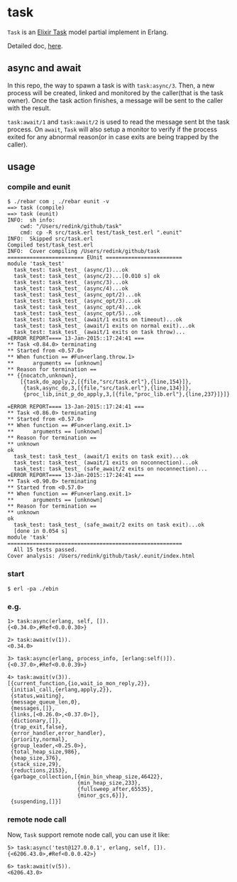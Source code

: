 # task
`Task` is an [Elixir Task](http://elixir-lang.org/getting_started/mix_otp/8.html#8.2-tasks) model partial implement in Erlang.

Detailed doc, [here](https://github.com/elixir-lang/elixir/blob/v1.0.1/lib/elixir/lib/task.ex).

## async and await

In this repo, the way to spawn a task is with `task:async/3`. Then, a new process will be created, linked and monitored by the caller(that is the task owner). Once the task action finishes, a message will be sent to the caller with the result.

`task:await/1` and `task:await/2` is used to read the message sent bt the task process. On `await`, `Task` will also setup a monitor to verify if the process exited for any abnormal reason(or in case exits are being trapped by the caller). 

## usage
### compile and eunit
	$ ./rebar com ; ./rebar eunit -v
	==> task (compile)
    ==> task (eunit)
    INFO:  sh info:
    	cwd: "/Users/redink/github/task"
    	cmd: cp -R src/task.erl test/task_test.erl ".eunit"
    INFO:  Skipped src/task.erl
    Compiled test/task_test.erl
    INFO:  Cover compiling /Users/redink/github/task
    ======================== EUnit ========================
    module 'task_test'
      task_test: task_test_ (async/1)...ok
      task_test: task_test_ (async/2)...[0.010 s] ok
      task_test: task_test_ (async/3)...ok
      task_test: task_test_ (async/4)...ok
      task_test: task_test_ (async_opt/2)...ok
      task_test: task_test_ (async_opt/3)...ok
      task_test: task_test_ (async_opt/4)...ok
      task_test: task_test_ (async_opt/5)...ok
      task_test: task_test_ (await/1 exits on timeout)...ok
      task_test: task_test_ (await/1 exits on normal exit)...ok
      task_test: task_test_ (await/1 exits on task throw)...
    =ERROR REPORT==== 13-Jan-2015::17:24:41 ===
    ** Task <0.84.0> terminating
    ** Started from <0.57.0>
    ** When function == #Fun<erlang.throw.1>
    **      arguments == [unknown]
    ** Reason for termination == 
    ** {{nocatch,unknown},
        [{task,do_apply,2,[{file,"src/task.erl"},{line,154}]},
         {task,async_do,3,[{file,"src/task.erl"},{line,134}]},
         {proc_lib,init_p_do_apply,3,[{file,"proc_lib.erl"},{line,237}]}]}

    =ERROR REPORT==== 13-Jan-2015::17:24:41 ===
    ** Task <0.86.0> terminating
    ** Started from <0.57.0>
    ** When function == #Fun<erlang.exit.1>
    **      arguments == [unknown]
    ** Reason for termination == 
    ** unknown
    ok
      task_test: task_test_ (await/1 exits on task exit)...ok
      task_test: task_test_ (await/1 exits on noconnection)...ok
      task_test: task_test_ (safe_await/2 exits on noconnection)...
    =ERROR REPORT==== 13-Jan-2015::17:24:41 ===
    ** Task <0.90.0> terminating
    ** Started from <0.57.0>
    ** When function == #Fun<erlang.exit.1>
    **      arguments == [unknown]
    ** Reason for termination == 
    ** unknown
    ok
      task_test: task_test_ (safe_await/2 exits on task exit)...ok
      [done in 0.054 s]
    module 'task'
    =======================================================
      All 15 tests passed.
    Cover analysis: /Users/redink/github/task/.eunit/index.html
	
### start
	$ erl -pa ./ebin
	
### e.g.

	1> task:async(erlang, self, []).
	{<0.34.0>,#Ref<0.0.0.30>}
	
	2> task:await(v(1)).
	<0.34.0>
	
	3> task:async(erlang, process_info, [erlang:self()]).
	{<0.37.0>,#Ref<0.0.0.39>}
	
	4> task:await(v(3)).
	[{current_function,{io,wait_io_mon_reply,2}},
	 {initial_call,{erlang,apply,2}},
	 {status,waiting},
	 {message_queue_len,0},
	 {messages,[]},
	 {links,[<0.26.0>,<0.37.0>]},
	 {dictionary,[]},
	 {trap_exit,false},
	 {error_handler,error_handler},
	 {priority,normal},
	 {group_leader,<0.25.0>},
	 {total_heap_size,986},
	 {heap_size,376},
	 {stack_size,29},
	 {reductions,2153},
	 {garbage_collection,[{min_bin_vheap_size,46422},
	                      {min_heap_size,233},
	                      {fullsweep_after,65535},
	                      {minor_gcs,6}]},
	 {suspending,[]}]
	 
### remote node call

Now, `Task` support remote node call, you can use it like:
	
	5> task:async('test@127.0.0.1', erlang, self, []).
	{<6206.43.0>,#Ref<0.0.0.42>}
	
	6> task:await(v(5)).
	<6206.43.0>
	
